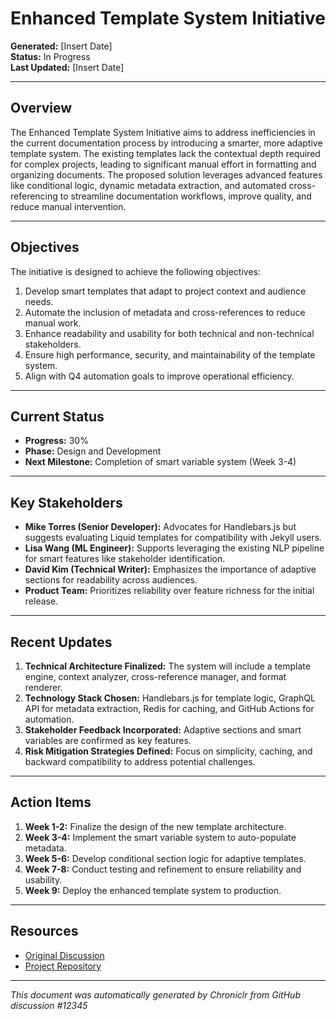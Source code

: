 # Enhanced Template System Initiative

**Generated:** [Insert Date]  
**Status:** In Progress  
**Last Updated:** [Insert Date]

---

## Overview

The Enhanced Template System Initiative aims to address inefficiencies in the current documentation process by introducing a smarter, more adaptive template system. The existing templates lack the contextual depth required for complex projects, leading to significant manual effort in formatting and organizing documents. The proposed solution leverages advanced features like conditional logic, dynamic metadata extraction, and automated cross-referencing to streamline documentation workflows, improve quality, and reduce manual intervention.

---

## Objectives

The initiative is designed to achieve the following objectives:

1. Develop smart templates that adapt to project context and audience needs.
2. Automate the inclusion of metadata and cross-references to reduce manual work.
3. Enhance readability and usability for both technical and non-technical stakeholders.
4. Ensure high performance, security, and maintainability of the template system.
5. Align with Q4 automation goals to improve operational efficiency.

---

## Current Status

- **Progress:** 30%  
- **Phase:** Design and Development  
- **Next Milestone:** Completion of smart variable system (Week 3-4)

---

## Key Stakeholders

- **Mike Torres (Senior Developer):** Advocates for Handlebars.js but suggests evaluating Liquid templates for compatibility with Jekyll users.  
- **Lisa Wang (ML Engineer):** Supports leveraging the existing NLP pipeline for smart features like stakeholder identification.  
- **David Kim (Technical Writer):** Emphasizes the importance of adaptive sections for readability across audiences.  
- **Product Team:** Prioritizes reliability over feature richness for the initial release.

---

## Recent Updates

1. **Technical Architecture Finalized:** The system will include a template engine, context analyzer, cross-reference manager, and format renderer.  
2. **Technology Stack Chosen:** Handlebars.js for template logic, GraphQL API for metadata extraction, Redis for caching, and GitHub Actions for automation.  
3. **Stakeholder Feedback Incorporated:** Adaptive sections and smart variables are confirmed as key features.  
4. **Risk Mitigation Strategies Defined:** Focus on simplicity, caching, and backward compatibility to address potential challenges.

---

## Action Items

1. **Week 1-2:** Finalize the design of the new template architecture.  
2. **Week 3-4:** Implement the smart variable system to auto-populate metadata.  
3. **Week 5-6:** Develop conditional section logic for adaptive templates.  
4. **Week 7-8:** Conduct testing and refinement to ensure reliability and usability.  
5. **Week 9:** Deploy the enhanced template system to production.  

---

## Resources

- [Original Discussion](#)  
- [Project Repository](#)  

---

*This document was automatically generated by Chroniclr from GitHub discussion #12345*